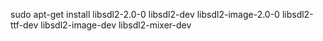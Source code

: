 sudo apt-get install libsdl2-2.0-0 libsdl2-dev libsdl2-image-2.0-0 libsdl2-ttf-dev libsdl2-image-dev libsdl2-mixer-dev
